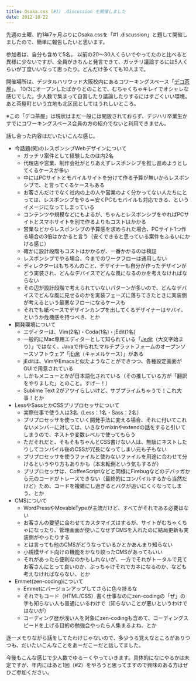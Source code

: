 ```yaml
---
title: Osaka.css (#1) .discussion を開催しました
date: 2012-10-22
---
```

先週の土曜、約1年7ヶ月ぶりにOsaka.cssを「#1 .discussion」と題して開催しましたので、簡単に報告したいと思います。

<!--more-->

参加者は、自分も含めて5名。
以前の20〜30人くらいでやってたのと比べると異様に少ないですが、全員がきちんと発言できて、ガッチリ議論するには5人くらいが丁度いいなって思ったり。どんだけ多くても10人まで。

開催場所は、デジタルハリウッド大阪校内にあるコワーキングスペース「<a href="http://school.dhw.co.jp/osaka/decochaya/" target="_blank">デコ茶屋</a>」。
10/3にオープンしたばかりとのことで、むちゃくちゃキレイでオシャレな感じでした。少人数で集まって自習したり議論したりするにはすごくいい環境。あと茶屋町という立地も北区民としてはうれしいところ。

※この「デコ茶屋」は現状はまだ一般には開放されておらず、デジハリ卒業生かすでにコワーキングスペース会員の方の紹介でないと利用できません。

話し合った内容はだいたいこんな感じ。

<ul>
<li>今話題(笑)のレスポンシブWebデザインについて
<ul>
	<li>ガッチリ案件として経験したのは内2名</li>
	<li>代理店や営業、制作会社がとりあえずレスポンシブを推し進めようとしてくるケースが多い</li>
	<li>中にはPCサイトとモバイルサイトを分けて作る予算が無いからレスポンシブで、と言ってくるケースもある</li>
	<li>お客さんだけでなく社内の上の人や営業のよく分かってない人たちにとっては、レスポンシブをやる＝安くPCもモバイルも対応できる、というイメージになってしまっている</li>
	<li>コンテンツや規模などにもよるが、ちゃんとレスポンシブをやればPCサイトとスマホサイトを別で作るよりもコストはかかる</li>
	<li>営業などからレスポンシブの予算感を求められた場合、PCサイト1つ作る場合の3倍はかかると言う（安くできると思っている案件をふるいにかける感じ）</li>
	<li>確かに設計段階もコストはかかるが、一番かかるのは検証</li>
	<li>レスポンシブでやる場合、今までのワークフローは通用しない</li>
	<li>ディレクターはもちろんのこと、デザイナーも自分が作ったデザインがどう実装され、どんなデバイスでどんな風になるのかを考えなければならない</li>
	<li>その辺が設計段階で考えられていないパターンが多いので、どんなデバイスでどんな風に見せるのかを実装フェーズに落ちてきたときに実装側が考えるという最悪なフローになるケースも</li>
	<li>それでも紙ベースでデザインカンプを出してくるデザイナーはヤバイ、というか危機感を持つべき、とか</li>
</ul>
</li>

<li>開発環境について
<ul>
	<li>エディターは、Vim(2名)・Coda(1名)・jEdit(1名)</li>
	<li>一般的にMac専用エディターとして知られている「<a href="http://www.artman21.com/jp/jedit_x/" target="_blank">Jedit</a>（大文字始まり）」ではなく、Javaで作られたマルチプラットフォームのオープンソースソフトウェア「<a href="http://jedit.org/" target="_blank">jEdit</a>（キャメルケース）」がある</li>
	<li>jEditは、VimやEmacsと似たようなことができつつ、各種設定画面がGUIで用意されている</li>
	<li>しかもメニューとかが日本語化されている（その推している方が「翻訳をやりました」とのこと。すげー！）</li>
	<li>Sublime Text 2がアツイらしいけど、サブプライムちゃうで！これ大事！とか</li>
</ul>
</li>

<li>LessやSassとかCSSプリプロセッサについて
<ul>
	<li>実際仕事で使う人は3名（Less：1名・Sass：2名）</li>
	<li>プリプロセッサを使っていく開発手法に変える場合、それに付いてこれないメンバーに対しては、いきなりmixinやextendの話をすると引いてしまうので、ネストや変数レベルで使ってもらう</li>
	<li>ただそれだと、そもそもちゃんとCSS書けない人は、無駄にネストしたりしてコンパイル後のCSSが冗長になってしまい元も子もない</li>
	<li>プリプロセッサを使うファイルと使わないファイルを用途に合わせて分けるというやり方もありかも（本末転倒という気もするが）</li>
	<li>プリプロセッサは、CoffeeScriptなどと同様にFirebugなどのデバッガから元のコードがトレースできない（最終的にコンパイルするから当然だけど）ため、コードを複雑にし過ぎるとバグが追いにくくなってしまう、とか</li>
</ul>
</li>

<li>CMSについて
<ul>
	<li>WordPressやMovableTypeが主流だけど、すべてがそれである必要はない</li>
	<li>お客さんの要望に合わせてカスタマイズはするが、サイトがむちゃくちゃになったり、管理画面が使いこなせずCMSを入れたのに結局更新も実装側がやったりする</li>
	<li>とは言っても他のCMSがどうなっているかとかあんまり知らない</li>
	<li>小規模サイト向けの機能をかなり絞ったCMSがあってもいい</li>
	<li>それがあったら便利なのかもしれないが、一方でそれがトータルで見てお客さんにとって良いのか、ぶっちゃけそれでカネになるのか、なども考えなければならない、とか</li>
</ul>
</li>

<li>Emmet(zen-coding)について
<ul>
	<li>Emmetにバージョンアップしてさらに色々捗るな</li>
	<li>それでもコード（HTML/CSS）書く仕事なのにzen-codingの「ぜ」の字も知らない人も普通にいるわけで（知らないことが悪いというわけではないが）</li>
	<li>コーディング歴が浅い人を対象にzen-codingも含めて、コーディングスピードを上げる目的の勉強会やったら人集まるよね、とか</li>
</ul>
</li>

</ul>

逐一メモりながら話をしてたわけじゃないので、多少うろ覚えなところがありつつも、だいたいこんなことをあーだこーだと話してました。

今後もこんな感じで少人数でゆるーくやっていきます。具体的になにやるかは未定ですが、年内にはあと1回（#2）をやろうと思ってますので興味のある方はぜひご参加ください。